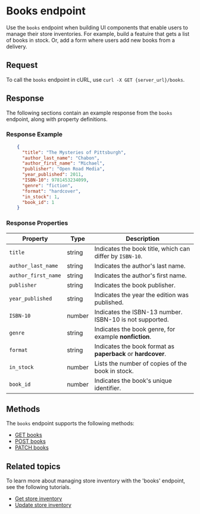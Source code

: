 # Books endpoint

Use the `books` endpoint when building UI components that enable users to manage their store inventories. For example, build a featuire that gets a list of books in stock. Or, add a form where users add new books from a delivery.

## Request

To call the `books` endpoint in cURL, use `curl -X GET {server_url}/books`.

## Response

The following sections contain an example response from the `books` endpoint, along with property definitions.

### Response Example

```json
    {
      "title": "The Mysteries of Pittsburgh",
      "author_last_name": "Chabon",
      "author_first_name": "Michael",
      "publisher": "Open Road Media",
      "year_published": 2011,
      "ISBN-10": 9781453234099,
      "genre": "fiction",
      "format": "hardcover",
      "in_stock": 1,
      "book_id": 1
    }
```

### Response Properties

| **Property**        | **Type** | **Description**                                                                                 |
|---------------------|----------|-------------------------------------------------------------------------------------------------|
| `title`             | string   | Indicates the book title, which can differ by `ISBN-10`.                                        |
| `author_last_name`  | string   | Indicates the author's last name.                                                               |
| `author_first_name` | string   | Indicates the author's first name.                                                              |
| `publisher`         | string   | Indicates the book publisher.                                                                   |
| `year_published`    | string   | Indicates the year the edition was published.                                                   |
| `ISBN-10`           | number   | Indicates the ISBN-13 number. ISBN-10 is not supported.                                         |
| `genre`             | string   | Indicates the book genre, for example **nonfiction**.                                           |
| `format`            | string   | Indicates the book format as **paperback** or **hardcover**.                                    |
| `in_stock`          | number   | Lists the number of copies of the book in stock.                                                |
| `book_id`                | number   | Indicates the book's unique identifier.                                                         |

## Methods

The `books` endpoint supports the following methods:

- [GET books](get-books.md)
- [POST books](post-books.md)
- [PATCH books](patch-books.md)

## Related topics

To learn more about managing store inventory with the 'books' endpoint, see the following tutorials.

- [Get store inventory](../tutorials/get-store-inventory.md)
- [Update store inventory](../tutorials/update-store-inventory.md)
